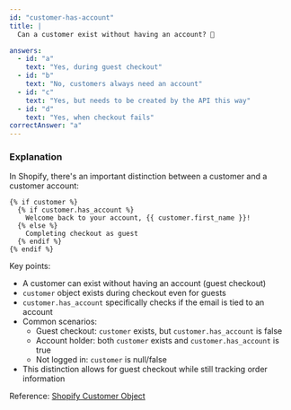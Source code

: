 ```yaml
---
id: "customer-has-account"
title: |
  Can a customer exist without having an account? 🤔

answers:
  - id: "a"
    text: "Yes, during guest checkout"
  - id: "b"
    text: "No, customers always need an account"
  - id: "c"
    text: "Yes, but needs to be created by the API this way"
  - id: "d"
    text: "Yes, when checkout fails"
correctAnswer: "a"
---
```


### Explanation

In Shopify, there's an important distinction between a customer and a customer account:

```liquid
{% if customer %}
  {% if customer.has_account %}
    Welcome back to your account, {{ customer.first_name }}!
  {% else %}
    Completing checkout as guest
  {% endif %}
{% endif %}
```

Key points:
- A customer can exist without having an account (guest checkout)
- `customer` object exists during checkout even for guests
- `customer.has_account` specifically checks if the email is tied to an account
- Common scenarios:
  - Guest checkout: `customer` exists, but `customer.has_account` is false
  - Account holder: both `customer` exists and `customer.has_account` is true
  - Not logged in: `customer` is null/false
- This distinction allows for guest checkout while still tracking order information

Reference: [Shopify Customer Object](https://shopify.dev/docs/api/liquid/objects/customer) 